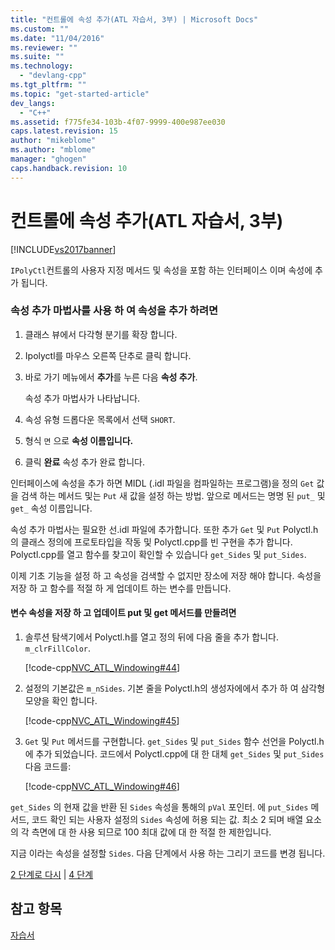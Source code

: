 ```yaml
---
title: "컨트롤에 속성 추가(ATL 자습서, 3부) | Microsoft Docs"
ms.custom: ""
ms.date: "11/04/2016"
ms.reviewer: ""
ms.suite: ""
ms.technology: 
  - "devlang-cpp"
ms.tgt_pltfrm: ""
ms.topic: "get-started-article"
dev_langs: 
  - "C++"
ms.assetid: f775fe34-103b-4f07-9999-400e987ee030
caps.latest.revision: 15
author: "mikeblome"
ms.author: "mblome"
manager: "ghogen"
caps.handback.revision: 10
---
```

# 컨트롤에 속성 추가(ATL 자습서, 3부)
[!INCLUDE[vs2017banner](../assembler/inline/includes/vs2017banner.md)]

`IPolyCtl`컨트롤의 사용자 지정 메서드 및 속성을 포함 하는 인터페이스 이며 속성에 추가 됩니다.  
  
### 속성 추가 마법사를 사용 하 여 속성을 추가 하려면  
  
1.  클래스 뷰에서 다각형 분기를 확장 합니다.  
  
2.  Ipolyctl를 마우스 오른쪽 단추로 클릭 합니다.  
  
3.  바로 가기 메뉴에서  **추가**를 누른 다음  **속성 추가**.  
  
     속성 추가 마법사가 나타납니다.  
  
4.  속성 유형 드롭다운 목록에서 선택 `SHORT`.  
  
5.  형식  `면` 으로  **속성 이름입니다.**  
  
6.  클릭  **완료** 속성 추가 완료 합니다.  
  
 인터페이스에 속성을 추가 하면 MIDL \(.idl 파일을 컴파일하는 프로그램\)을 정의 `Get` 값을 검색 하는 메서드 및는 `Put` 새 값을 설정 하는 방법.  앞으로 메서드는 명명 된 `put_` 및 `get_` 속성 이름입니다.  
  
 속성 추가 마법사는 필요한 선.idl 파일에 추가합니다.  또한 추가 `Get` 및 `Put` Polyctl.h의 클래스 정의에 프로토타입을 작동 및 Polyctl.cpp를 빈 구현을 추가 합니다.  Polyctl.cpp를 열고 함수를 찾고이 확인할 수 있습니다 `get_Sides` 및 `put_Sides`.  
  
 이제 기초 기능을 설정 하 고 속성을 검색할 수 없지만 장소에 저장 해야 합니다.  속성을 저장 하 고 함수를 적절 하 게 업데이트 하는 변수를 만듭니다.  
  
#### 변수 속성을 저장 하 고 업데이트 put 및 get 메서드를 만들려면  
  
1.  솔루션 탐색기에서 Polyctl.h를 열고 정의 뒤에 다음 줄을 추가 합니다. `m_clrFillColor`.  
  
     [!code-cpp[NVC_ATL_Windowing#44](../atl/codesnippet/CPP/adding-a-property-to-the-control-atl-tutorial-part-3_1.h)]  
  
2.  설정의 기본값은 `m_nSides`.  기본 줄을 Polyctl.h의 생성자에에서 추가 하 여 삼각형 모양을 확인 합니다.  
  
     [!code-cpp[NVC_ATL_Windowing#45](../atl/codesnippet/CPP/adding-a-property-to-the-control-atl-tutorial-part-3_2.h)]  
  
3.  `Get` 및 `Put` 메서드를 구현합니다.  `get_Sides` 및 `put_Sides` 함수 선언을 Polyctl.h에 추가 되었습니다.  코드에서 Polyctl.cpp에 대 한 대체 `get_Sides` 및 `put_Sides` 다음 코드를:  
  
     [!code-cpp[NVC_ATL_Windowing#46](../atl/codesnippet/CPP/adding-a-property-to-the-control-atl-tutorial-part-3_3.cpp)]  
  
 `get_Sides` 의 현재 값을 반환 된 `Sides` 속성을 통해의 `pVal` 포인터.  에 `put_Sides` 메서드, 코드 확인 되는 사용자 설정의 `Sides` 속성에 허용 되는 값.  최소 2 되며 배열 요소의 각 측면에 대 한 사용 되므로 100 최대 값에 대 한 적절 한 제한입니다.  
  
 지금 이라는 속성을 설정할 `Sides`.  다음 단계에서 사용 하는 그리기 코드를 변경 됩니다.  
  
 [2 단계로 다시](../atl/adding-a-control-atl-tutorial-part-2.md) &#124; [4 단계](../atl/changing-the-drawing-code-atl-tutorial-part-4.md)  
  
## 참고 항목  
 [자습서](../atl/active-template-library-atl-tutorial.md)